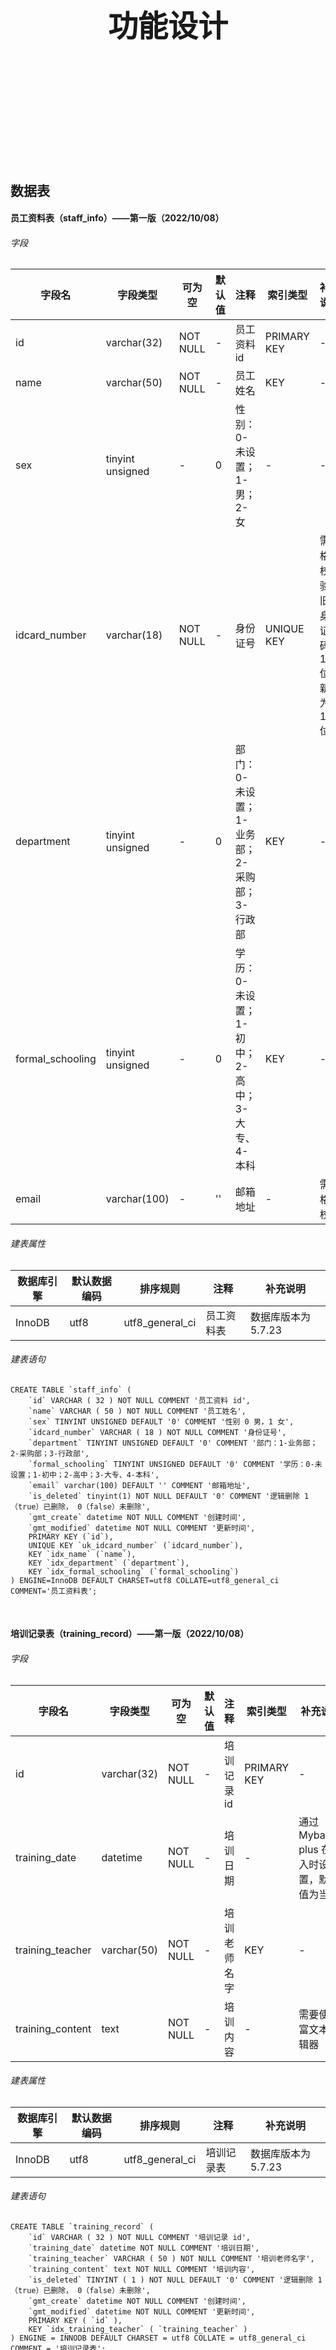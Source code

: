 <div STYLE="page-break-after: always;">
	<br>
    <br>
    <br>
    <br>
    <br>
    <br>
    <br>
    <br>
    <br>
    <br>
	<center><h3><font size="20px">
        功能设计
    </font></h3></center>
	<br>
    <br>
    <br>
    <br>
    <br>
    <br>
    <br>
    <br>
    <br>
    <br>
</div>

## 数据表

#### 员工资料表（staff_info）——第一版（2022/10/08）

###### 字段

| 字段名           | 字段类型         | 可为空   | 默认值 | 注释                                           | 索引类型    | 补充说明                                           |
| ---------------- | ---------------- | -------- | ------ | ---------------------------------------------- | ----------- | -------------------------------------------------- |
| id               | varchar(32)      | NOT NULL | -      | 员工资料 id                                    | PRIMARY KEY | -                                                  |
| name             | varchar(50)      | NOT NULL | -      | 员工姓名                                       | KEY         | -                                                  |
| sex              | tinyint unsigned | -        | 0      | 性别：0-未设置；1-男；2-女                     | -           | -                                                  |
| idcard_number    | varchar(18)      | NOT NULL | -      | 身份证号                                       | UNIQUE KEY  | 需要格式校验，旧版身份证号码为 15 位，新版为 18 位 |
| department       | tinyint unsigned | -        | 0      | 部门：0-未设置；1-业务部；2-采购部；3-行政部   | KEY         | -                                                  |
| formal_schooling | tinyint unsigned | -        | 0      | 学历：0-未设置；1-初中；2-高中；3-大专、4-本科 | KEY         | -                                                  |
| email            | varchar(100)     | -        | ''     | 邮箱地址                                       | -           | 需要格式校验                                       |

###### 建表属性

| 数据库引擎 | 默认数据编码 | 排序规则        | 注释       | 补充说明            |
| ---------- | ------------ | --------------- | ---------- | ------------------- |
| InnoDB     | utf8         | utf8_general_ci | 员工资料表 | 数据库版本为 5.7.23 |

###### 建表语句

```mysql
CREATE TABLE `staff_info` (
	`id` VARCHAR ( 32 ) NOT NULL COMMENT '员工资料 id',
	`name` VARCHAR ( 50 ) NOT NULL COMMENT '员工姓名',
	`sex` TINYINT UNSIGNED DEFAULT '0' COMMENT '性别 0 男，1 女',
	`idcard_number` VARCHAR ( 18 ) NOT NULL COMMENT '身份证号',
	`department` TINYINT UNSIGNED DEFAULT '0' COMMENT '部门：1-业务部；2-采购部；3-行政部',
	`formal_schooling` TINYINT UNSIGNED DEFAULT '0' COMMENT '学历：0-未设置；1-初中；2-高中；3-大专、4-本科',
    `email` varchar(100) DEFAULT '' COMMENT '邮箱地址',
	`is_deleted` tinyint(1) NOT NULL DEFAULT '0' COMMENT '逻辑删除 1（true）已删除， 0（false）未删除',
	`gmt_create` datetime NOT NULL COMMENT '创建时间',
	`gmt_modified` datetime NOT NULL COMMENT '更新时间',
	PRIMARY KEY (`id`),
    UNIQUE KEY `uk_idcard_number` (`idcard_number`),
	KEY `idx_name` (`name`),
	KEY `idx_department` (`department`),
	KEY `idx_formal_schooling` (`formal_schooling`)
) ENGINE=InnoDB DEFAULT CHARSET=utf8 COLLATE=utf8_general_ci COMMENT='员工资料表';
```

<br>

#### 培训记录表（training_record）——第一版（2022/10/08）

###### 字段

| 字段名           | 字段类型    | 可为空   | 默认值 | 注释         | 索引类型    | 补充说明                                     |
| ---------------- | ----------- | -------- | ------ | ------------ | ----------- | -------------------------------------------- |
| id               | varchar(32) | NOT NULL | -      | 培训记录 id  | PRIMARY KEY | -                                            |
| training_date    | datetime    | NOT NULL | -      | 培训日期     | -           | 通过 Mybatis-plus 在插入时设置，默认值为当天 |
| training_teacher | varchar(50) | NOT NULL | -      | 培训老师名字 | KEY         | -                                            |
| training_content | text        | NOT NULL | -      | 培训内容     | -           | 需要使用富文本编辑器                         |

###### 建表属性

| 数据库引擎 | 默认数据编码 | 排序规则        | 注释       | 补充说明            |
| ---------- | ------------ | --------------- | ---------- | ------------------- |
| InnoDB     | utf8         | utf8_general_ci | 培训记录表 | 数据库版本为 5.7.23 |

###### 建表语句

```mysql
CREATE TABLE `training_record` (
	`id` VARCHAR ( 32 ) NOT NULL COMMENT '培训记录 id',
	`training_date` datetime NOT NULL COMMENT '培训日期',
	`training_teacher` VARCHAR ( 50 ) NOT NULL COMMENT '培训老师名字',
	`training_content` text NOT NULL COMMENT '培训内容',
	`is_deleted` TINYINT ( 1 ) NOT NULL DEFAULT '0' COMMENT '逻辑删除 1（true）已删除， 0（false）未删除',
	`gmt_create` datetime NOT NULL COMMENT '创建时间',
	`gmt_modified` datetime NOT NULL COMMENT '更新时间',
	PRIMARY KEY ( `id` ),
	KEY `idx_training_teacher` ( `training_teacher` )
) ENGINE = INNODB DEFAULT CHARSET = utf8 COLLATE = utf8_general_ci COMMENT = '培训记录表';
```

<br>

#### 培训参与人员表（training_record_participant）——第一版（2022/10/08）

该表是 **培训记录表** 的子表，用于记录参与了指定培训的员工 ID。

###### 字段

| 字段名               | 字段类型    | 可为空   | 默认值 | 注释        | 索引类型    | 补充说明 |
| -------------------- | ----------- | -------- | ------ | ----------- | ----------- | -------- |
| id                   | varchar(32) | NOT NULL | -      | id          | PRIMARY KEY | -        |
| training_record      | varchar(32) | NOT NULL | -      | 培训记录 id | KEY         | -        |
| training_participant | varchar(32) | NOT NULL | -      | 参与人员 id | -           | -        |

###### 建表属性

| 数据库引擎 | 默认数据编码 | 排序规则        | 注释           | 补充说明            |
| ---------- | ------------ | --------------- | -------------- | ------------------- |
| InnoDB     | utf8         | utf8_general_ci | 培训参与人员表 | 数据库版本为 5.7.23 |

###### 建表语句

```mysql
CREATE TABLE `training_record_participant` (
	`id` VARCHAR ( 32 ) NOT NULL COMMENT 'id',
	`training_record` VARCHAR ( 32 ) NOT NULL COMMENT '培训记录 id',
	`training_participant` VARCHAR ( 32 ) NOT NULL COMMENT '参与人员 id',
	`is_deleted` TINYINT ( 1 ) NOT NULL DEFAULT '0' COMMENT '逻辑删除 1（true）已删除， 0（false）未删除',
	`gmt_create` datetime NOT NULL COMMENT '创建时间',
	`gmt_modified` datetime NOT NULL COMMENT '更新时间',
	PRIMARY KEY ( `id` ),
	KEY `idx_training_record` ( `training_record` ) 
) ENGINE = INNODB DEFAULT CHARSET = utf8 COLLATE = utf8_general_ci COMMENT = '培训参与人员表';
```

<br>

---

<div STYLE="page-break-after: always;"><br>
<br>
<br>
<br>
<br>
<br>
<br>
<br>
<br>
<br></div>

## 重要功能实现

#### xxxx

###### 主要功能

###### 前端部分

###### 后端部分

1. 请求 URL：
2. 请求类型：get（查询）、post（新增）、put（修改）、delete（删除）；
3. 请求参数类型：
4. 响应数据类型：
5. 可能出现的异常及处理方式：
6. 登录和权限校验：
7. 涉及的服务：
8. 涉及的数据库表：
9. 是否需要进行缓存：
10. 是否需要事务处理：
11. 是否需要实现幂等：
12. 性能需求：
13. 安全性：
    1. 接口中敏感信息是否加密：
    2. 是否对参数进行校验：
    3. 接口是否防恶意请求 SQL 注入：
    4. cookie：将 header 中的 cookie 修改或删除后看是否能返回相应的 errorcode
    5. header：删除或修改 header 中部分参数的值，看是否能返回相应的 errorcode
    6. 唯一识别码：删除修改唯一识别码测试

###### 问题与暂时解决方案

<br>

---

<div STYLE="page-break-after: always;"><br>
<br>
<br>
<br>
<br>
<br>
<br>
<br>
<br>
<br></div>
